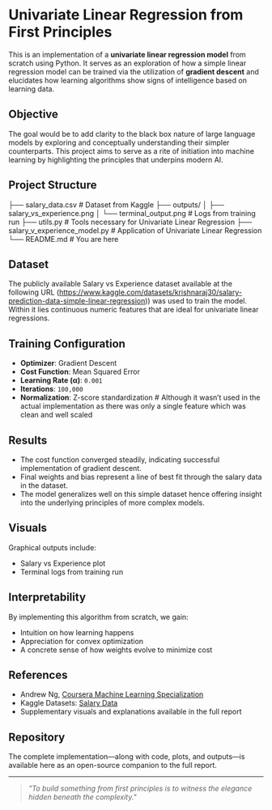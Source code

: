 # Univariate Linear Regression from First Principles

This is an implementation of a **univariate linear regression model** from scratch using Python. It serves as an exploration of how a simple linear regression model can be trained via the utilization of **gradient descent** and elucidates how learning algorithms show signs of intelligence based on learning data.


## Objective

The goal would be to add clarity to the black box nature of large language models by exploring and conceptually understanding their simpler counterparts. This project aims to serve as a rite of initiation into machine learning by highlighting the principles that underpins modern AI.


## Project Structure


├── salary_data.csv         # Dataset from Kaggle
├── outputs/
│   ├── salary_vs_experience.png
│   └── terminal_output.png     # Logs from training run
├── utils.py        # Tools necessary for Univariate Linear Regression
├── salary_v_experience_model.py        # Application of Univariate Linear Regression
└── README.md                  # You are here


## Dataset

The publicly available Salary vs Experience dataset available at the following URL (https://www.kaggle.com/datasets/krishnaraj30/salary-prediction-data-simple-linear-regression)) was used to train the model. Within it lies continuous numeric features that are ideal for univariate linear regressions.


## Training Configuration

- **Optimizer**: Gradient Descent  
- **Cost Function**: Mean Squared Error  
- **Learning Rate (α)**: `0.001`  
- **Iterations**: `100,000`  
- **Normalization**: Z-score standardization  # Although it wasn’t used in the actual implementation as there was only a single feature which was clean and well scaled


## Results

- The cost function converged steadily, indicating successful implementation of gradient descent.
- Final weights and bias represent a line of best fit through the salary data in the dataset.
- The model generalizes well on this simple dataset hence offering insight into the underlying principles of more complex models.


## Visuals

Graphical outputs include:
- Salary vs Experience plot  
- Terminal logs from training run


## Interpretability

By implementing this algorithm from scratch, we gain:
- Intuition on how learning happens
- Appreciation for convex optimization
- A concrete sense of how weights evolve to minimize cost


## References

- Andrew Ng, [Coursera Machine Learning Specialization](https://www.coursera.org/specializations/machine-learning-introduction)
- Kaggle Datasets: [Salary Data](https://www.kaggle.com/datasets)
- Supplementary visuals and explanations available in the full report 


## Repository

The complete implementation—along with code, plots, and outputs—is available here as an open-source companion to the full report.

---

> *"To build something from first principles is to witness the elegance hidden beneath the complexity."*
